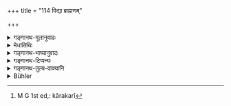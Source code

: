 +++
title = "114 विद्या ब्राह्मणम्"

+++

<details><summary>गङ्गानथ-मूलानुवादः</summary>

Learning having approached the Brāhmaṇa said to him—“I am thy wealth, guard me; impart me not unto a scorner; thus may I become extremely powerful.”—(114)


vidyā ha vai brāhmaṇamājagām 
gopāya māṃ śevadhiṣṭe'hamasmi | 
asūyakāyānṛjave apatāya 
nā mām brūyāt avīryavatī tathā syām ||
</details>

<details><summary>मेधातिथिः</summary>

अयम् अप्य् अर्थवाद एव । **विद्या** मूर्तिमती कंचिद् उपाध्यायम् आगत्य **आह** प्रोक्तवती । **शेवधिर्** निधिस् तव **अस्मि रक्ष माम्** । का पुनस् ते रक्षा । **असूयकाय** कुत्साकराय निन्दकाय **मां** **मादाः** । निन्दकं माध्यापय । **तथा** चैवम् अहं **वीर्यवत्तमा** अतिशयेन तव कार्यकारिणी[^३४४] भवामि । वीर्यं कार्यनिवृत्तौ सामर्थ्यातिशयः । "शेवधिष्टे ऽस्मि" इति कृतषत्वं पठितं तच्छान्दसप्रयोगानुकरणम् ॥ २.११४ ॥


[^३४४]:
     M G 1st ed,: kārakarī
</details>

<details><summary>गङ्गानथ-भाष्यानुवादः</summary>

‘*Learning*’—in an embodied form, having approached a certain teacher,
said to him.

‘*I am thy wealth*’—treasure —‘*guard me*.’

The question arising as to what would the ‘guarding of Learning,—it is
added—‘*Impart me not unto the*’—one who talks ill of, who despises.
That is, never teach a scorner.

‘*Thus may I become extremely powerful*.’—I shall be extremely useful to
you. ‘*Vīrya*’, ‘*power*,’ here stands for great efficiency in
accomplishing what is useful.

The insertion of the cerebral ‘in the phrase ‘*śevadhiṣṭe* *smi*’ is an
imitation of a Vedic form.—(l14)
</details>

<details><summary>गङ्गानथ-टिप्पन्यः</summary>

This verse is an adaptation of a very much older text. *Vīramitrodaya*
(Saṃskāra, p. 515) quotes this latter text as ‘śruti’—

> vidyā ha vai brāhmaṇamājagām  
> gopāya māṃ śevadhiṣṭe'hamasmi \|  
> asūyakāyānṛjave apatāya  
> nā mām brūyāt avīryavatī tathā syām \|\|

Burnell and Hopkins remark as follows:—“This with verse 144, which
appears to have originally followed these verses as a whole, constitutes
a favourite saying of the Brāhmaṇas. These verses in an older form are
quoted in the Nirukta (ii-4), and (more like this present text) they
occur also in the *Viṣṇu* and *Vaśiṣṭha Smṛtis* s they also occur in
*Saṃhitopaniṣad-brāhmaṇa* of the Sāmaveda (pp. 29-30). The older form of
these two verses 114 and 115 (as well as 144) was in the *Tṛṣṭup* metre,
as in the Smṛtis just referred to.”

This verse is quoted in *Madanapārijāta* (p. 103)—where the Amarakoṣa is
quoted as explaining ‘*Śevadhi*’ as ‘*nidhi*,’ ‘treasure and ‘*asūyā*’
is defined as ‘tendency to fault-finding.’

It is quoted also in *Vidhānapārijāta* (p. 523).
</details>

<details><summary>गङ्गानथ-तुल्य-वाक्यानि</summary>

**(Verse 114-115)**

Viṣṇu-Smṛti (29.9-10),  
Vaśiṣṭha-Smṛti (2.14-15).  
These authorities, along with Manu, paraphrase the text which is found
in Nirukta-Naigama Kāṇḍa, 2.4.

*Kūrmapurāṇa* (Vīramitrodaya-Saṃskāra, pp. 514-515).—‘One who teaches
the Vedas, the Dharma, the Purāṇas and the subsidiary sciences to one
who is endowed with character and is self-controlled and is ever
attentive.’
</details>

<details><summary>Bühler</summary>

114	Sacred Learning approached a Brahmana and said to him: 'I am thy treasure, preserve me, deliver me not to a scorner; so (preserved) I shall become supremely strong.'
</details>
